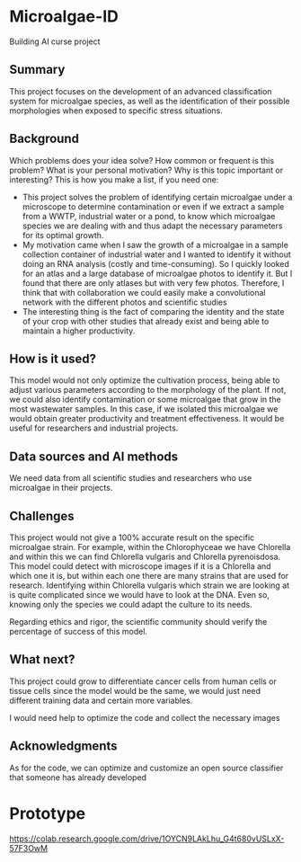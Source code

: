 # Microalgae-ID
Building AI curse project
## Summary
This project focuses on the development of an advanced classification system for microalgae species, as well as the identification of their possible morphologies when exposed to specific stress situations. 
## Background
Which problems does your idea solve? How common or frequent is this problem? What is your personal motivation? Why is this topic important or interesting?
This is how you make a list, if you need one:
* This project solves the problem of identifying certain microalgae under a microscope to determine contamination or even if we extract a sample from a WWTP, industrial water or a pond, to know which microalgae species we are dealing with and thus adapt the necessary parameters for its optimal growth.
* My motivation came when I saw the growth of a microalgae in a sample collection container of industrial water and I wanted to identify it without doing an RNA analysis (costly and time-consuming). So I quickly looked for an atlas and a large database of microalgae photos to identify it. But I found that there are only atlases but with very few photos. Therefore, I think that with collaboration we could easily make a convolutional network with the different photos and scientific studies
* The interesting thing is the fact of comparing the identity and the state of your crop with other studies that already exist and being able to maintain a higher productivity.
## How is it used?
This model would not only optimize the cultivation process, being able to adjust various parameters according to the morphology of the plant. If not, we could also identify contamination or some microalgae that grow in the most wastewater samples. In this case, if we isolated this microalgae we would obtain greater productivity and treatment effectiveness. It would be useful for researchers and industrial projects.


## Data sources and AI methods
We need data from all scientific studies and researchers who use microalgae in their projects.

## Challenges
This project would not give a 100% accurate result on the specific microalgae strain. For example, within the Chlorophyceae we have Chlorella and within this we can find Chlorella vulgaris and Chlorella pyrenoisdosa. This model could detect with microscope images if it is a Chlorella and which one it is, but within each one there are many strains that are used for research. Identifying within Chlorella vulgaris which strain we are looking at is quite complicated since we would have to look at the DNA. Even so, knowing only the species we could adapt the culture to its needs.

Regarding ethics and rigor, the scientific community should verify the percentage of success of this model.
## What next?
This project could grow to differentiate cancer cells from human cells or tissue cells since the model would be the same, we would just need different training data and certain more variables.

I would need help to optimize the code and collect the necessary images 
## Acknowledgments

As for the code, we can optimize and customize an open source classifier that someone has already developed

# Prototype

https://colab.research.google.com/drive/1OYCN9LAkLhu_G4t680vUSLxX-57F3OwM
